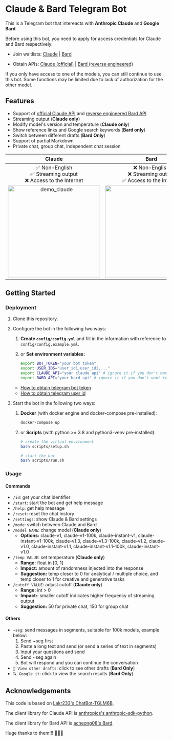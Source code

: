 # Claude & Bard Telegram Bot

This is a Telegram bot that intereacts with **Anthropic Claude** and **Google Bard**.

Before using this bot, you need to apply for access credentials for Claude and Bard respectively:

- Join waitlists: [Claude](https://www.anthropic.com/earlyaccess/) | [Bard](https://bard.google.com/signup)

- Obtain APIs: [Claude (official)](https://console.anthropic.com/account/keys) | [Bard (reverse engineered)](https://github.com/acheong08/Bard)

If you only have access to one of the models, you can still continue to use this bot. Some functions may be limited due to lack of authorization for the other model.

## Features

- Support of [official Claude API](https://console.anthropic.com/account/keys) and [reverse engineered Bard API](https://github.com/acheong08/Bard)
- Streaming output (**Claude only**)
- Modify model's version and temperature (**Claude only**)
- Show reference links and Google search keywords (**Bard only**)
- Switch between different drafts (**Bard Only**)
- Support of partial Markdown
- Private chat, group chat, independent chat session

|                                                                     Claude                                                                      |                                                             Bard                                                              |
| :---------------------------------------------------------------------------------------------------------------------------------------------: | :---------------------------------------------------------------------------------------------------------------------------: |
|                                       ✅ Non-English <br> ✅ Streaming output <br> ❌ Access to the Internet                                       |                              ❌ Non-English <br> ❌ Streaming output <br> ✅ Access to the Internet                              |
| <img src="https://user-images.githubusercontent.com/41275670/234178910-422cc3cd-b1bf-4c06-bc51-7c75c0b71b35.gif" alt="demo_claude" width="288"> | <img src="https://user-images.githubusercontent.com/41275670/234179231-ed955dec-a75c-432f-9ec1-44c419998ffd.gif" width="288"> |

## Getting Started

### Deployment

1. Clone this repository.

2. Configure the bot in the following two ways:
   1. **Create `config/config.yml`** and fill in the information with reference to `config/config.example.yml`.
   2. or **Set environment variables:**

      ```bash
      export BOT_TOKEN="your bot token"
      export USER_IDS="user_id1,user_id2,..."
      export CLAUDE_API="your claude api" # ignore it if you don't want to use claude
      export BARD_API="your bard api" # ignore it if you don't want to use bard
      ```

    - [How to obtain telegram bot token](https://core.telegram.org/bots/tutorial#obtain-your-bot-token)
    - [How to obtain telegram user id](https://bigone.zendesk.com/hc/en-us/articles/360008014894-How-to-get-the-Telegram-user-ID-)

3. Start the bot in the following two ways:
    1. **Docker** (with docker engine and docker-compose pre-installed):

        ```bash
        docker-compose up
        ```

    2. or **Scripts** (with python >= 3.8 and python3-venv pre-installed):

        ```bash
        # create the virtual environment
        bash scripts/setup.sh

        # start the bot
        bash scripts/run.sh
        ```

### Usage

#### Commands

- `/id`: get your chat identifier
- `/start`: start the bot and get help message
- `/help`: get help message
- `/reset`: reset the chat history
- `/settings`: show Claude & Bard settings
- `/mode`: switch between Claude and Bard
- `/model NAME`: change model (**Claude only**)
  - **Options:**
            claude-v1,
            claude-v1-100k,
            claude-instant-v1,
            claude-instant-v1-100k,
            claude-v1.3,
            claude-v1.3-100k,
            claude-v1.2,
            claude-v1.0,
            claude-instant-v1.1,
            claude-instant-v1.1-100k,
            claude-instant-v1.0
- `/temp VALUE`: set temperature (**Claude only**)
  - **Range:** float in [0, 1]
  - **Impact:** amount of randomness injected into the response
  - **Suggestion:** temp closer to 0 for analytical / multiple choice, and temp closer to 1 for creative and generative tasks
- `/cutoff VALUE`: adjust cutoff (**Claude only**)
  - **Range:** int > 0
  - **Impact:**: smaller cutoff indicates higher frequency of streaming output
  - **Suggestion:** 50 for private chat, 150 for group chat

#### Others

- `~seg`: send messages in segments, suitable for 100k models, example below:
    1. Send ~seg first
    2. Paste a long text and send (or send a series of text in segments)
    3. Input your questions and send
    4. Send ~seg again
    5. Bot will respond and you can continue the conversation
- `📝 View other drafts`: click to see other drafts (**Bard Only**)
- `🔍 Google it`: click to view the search results (**Bard Only**)

## Acknowledgements

This code is based on [Lakr233's ChatBot-TGLM6B](https://github.com/Lakr233/ChatBot-TGLM6B).

The client library for Claude API is [anthropics's anthropic-sdk-python](https://github.com/anthropics/anthropic-sdk-python).

The client library for Bard API is [acheong08's Bard](https://github.com/acheong08/Bard).

Huge thanks to them!!! 🥰🥰🥰
